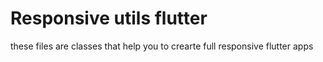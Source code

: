 # Responsive utils flutter
these files are classes that help you to crearte full responsive flutter apps
